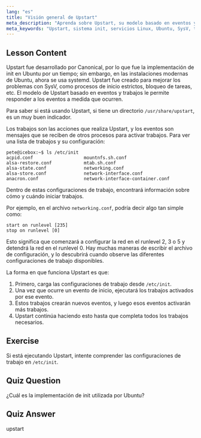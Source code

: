 ```yaml
---
lang: "es"
title: "Visión general de Upstart"
meta_description: "Aprenda sobre Upstart, su modelo basado en eventos y cómo gestiona los servicios en Linux. Comprenda las configuraciones de trabajo de Upstart y su papel como sistema init."
meta_keywords: "Upstart, sistema init, servicios Linux, Ubuntu, SysV, tutorial para principiantes, guía de Linux"
---
```


## Lesson Content

Upstart fue desarrollado por Canonical, por lo que fue la implementación de init en Ubuntu por un tiempo; sin embargo, en las instalaciones modernas de Ubuntu, ahora se usa systemd. Upstart fue creado para mejorar los problemas con SysV, como procesos de inicio estrictos, bloqueo de tareas, etc. El modelo de Upstart basado en eventos y trabajos le permite responder a los eventos a medida que ocurren.

Para saber si está usando Upstart, si tiene un directorio `/usr/share/upstart`, es un muy buen indicador.

Los trabajos son las acciones que realiza Upstart, y los eventos son mensajes que se reciben de otros procesos para activar trabajos. Para ver una lista de trabajos y su configuración:

```plaintext
pete@icebox:~$ ls /etc/init
acpid.conf                   mountnfs.sh.conf
alsa-restore.conf            mtab.sh.conf
alsa-state.conf              networking.conf
alsa-store.conf              network-interface.conf
anacron.conf                 network-interface-container.conf
```

Dentro de estas configuraciones de trabajo, encontrará información sobre cómo y cuándo iniciar trabajos.

Por ejemplo, en el archivo `networking.conf`, podría decir algo tan simple como:

```
start on runlevel [235]
stop on runlevel [0]
```

Esto significa que comenzará a configurar la red en el runlevel 2, 3 o 5 y detendrá la red en el runlevel 0. Hay muchas maneras de escribir el archivo de configuración, y lo descubrirá cuando observe las diferentes configuraciones de trabajo disponibles.

La forma en que funciona Upstart es que:

1. Primero, carga las configuraciones de trabajo desde `/etc/init`.
2. Una vez que ocurre un evento de inicio, ejecutará los trabajos activados por ese evento.
3. Estos trabajos crearán nuevos eventos, y luego esos eventos activarán más trabajos.
4. Upstart continúa haciendo esto hasta que completa todos los trabajos necesarios.

## Exercise

Si está ejecutando Upstart, intente comprender las configuraciones de trabajo en `/etc/init`.

## Quiz Question

¿Cuál es la implementación de init utilizada por Ubuntu?

## Quiz Answer

upstart
